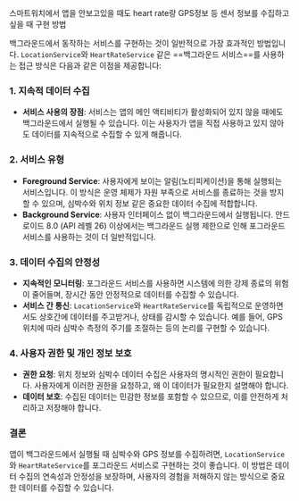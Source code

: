 스마트워치에서 앱을 안보고있을 때도 heart rate랑 GPS정보 등 센서 정보를 수집하고싶을 때 구현 방법

백그라운드에서 동작하는 서비스를 구현하는 것이 일반적으로 가장 효과적인 방법입니다. `LocationService`와 `HeartRateService` 같은 ==백그라운드 서비스==를 사용하는 접근 방식은 다음과 같은 이점을 제공합니다:

### 1. 지속적 데이터 수집

- **서비스 사용의 장점**: 서비스는 앱의 메인 액티비티가 활성화되어 있지 않을 때에도 백그라운드에서 실행될 수 있습니다. 이는 사용자가 앱을 직접 사용하고 있지 않아도 데이터를 지속적으로 수집할 수 있게 해줍니다.

### 2. 서비스 유형

- **Foreground Service**: 사용자에게 보이는 알림(노티피케이션)을 통해 실행되는 서비스입니다. 이 방식은 운영 체제가 자원 부족으로 서비스를 종료하는 것을 방지할 수 있으며, 심박수와 위치 정보 같은 중요한 데이터 수집에 적합합니다.
- **Background Service**: 사용자 인터페이스 없이 백그라운드에서 실행됩니다. 안드로이드 8.0 (API 레벨 26) 이상에서는 백그라운드 실행 제한으로 인해 포그라운드 서비스를 사용하는 것이 더 일반적입니다.

### 3. 데이터 수집의 안정성

- **지속적인 모니터링**: 포그라운드 서비스를 사용하면 시스템에 의한 강제 종료의 위험이 줄어들며, 장시간 동안 안정적으로 데이터를 수집할 수 있습니다.
- **서비스 간 통신**: `LocationService`와 `HeartRateService`를 독립적으로 운영하면서도 상호간에 데이터를 주고받거나, 상태를 감시할 수 있습니다. 예를 들어, GPS 위치에 따라 심박수 측정의 주기를 조절하는 등의 논리를 구현할 수 있습니다.

### 4. 사용자 권한 및 개인 정보 보호

- **권한 요청**: 위치 정보와 심박수 데이터 수집은 사용자의 명시적인 권한이 필요합니다. 사용자에게 이러한 권한을 요청하고, 왜 이 데이터가 필요한지 설명해야 합니다.
- **데이터 보호**: 수집된 데이터는 민감한 정보를 포함할 수 있으므로, 이를 안전하게 처리하고 저장해야 합니다.

### 결론

앱이 백그라운드에서 실행될 때 심박수와 GPS 정보를 수집하려면, `LocationService`와 `HeartRateService`를 포그라운드 서비스로 구현하는 것이 좋습니다. 이 방법은 데이터 수집의 연속성과 안정성을 보장하며, 사용자의 경험을 저해하지 않는 방식으로 중요한 데이터를 수집할 수 있습니다.

